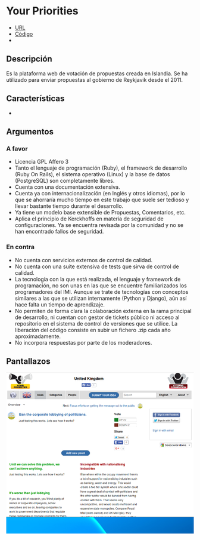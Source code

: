# Your Priorities
 
 - [URL](https://www.yrpri.org/home/world)
 - [Còdigo]()
 -
## Descripción

Es la plataforma web de votación de propuestas creada en Islandia. Se ha utilizado para enviar propuestas al gobierno de Reykjavik desde el 2011. 

## Características

-   

## Argumentos

### A favor

-   Licencia GPL Affero 3 
-   Tanto el lenguaje de programación (Ruby), el framework de desarrollo (Ruby On Rails), el sistema operativo (Linux) y la base de datos (PostgreSQL) son completamente libres. 
-   Cuenta con una documentación extensiva.
-   Cuenta ya con internacionalización (en Inglés y otros idiomas), por lo que se ahorraría mucho tiempo en este trabajo que suele ser tedioso y llevar bastante tiempo durante el desarrollo.
-   Ya tiene un modelo base extensible de Propuestas, Comentarios, etc. 
-   Aplica el principio de Kerckhoffs en materia de seguridad de configuraciones. Ya se encuentra revisada por la comunidad y no se han encontrado fallos de seguridad. 

### En contra

-   No cuenta con servicios externos de control de calidad. 
-   No cuenta con una suite extensiva de tests que sirva de control de calidad. 
-   La tecnología con la que está realizada, el lenguaje y framework de programación, no son unas en las que se encuentre familiarizados los programadores del IMI. Aunque se trate de tecnologías con conceptos similares a las que se utilizan internamente (Python y Django), aún así hace falta un tiempo de aprendizaje.
-   No permiten de forma clara la colaboración externa en la rama principal de desarrollo, ni cuentan con gestor de tickets público ni acceso al repositorio en el sistema de control de versiones que se utilice. La liberación del código consiste en subir un fichero .zip cada año aproximadamente. 
-   No incorpora respuestas por parte de los moderadores. 

## Pantallazos

![](yourpriorities01.png)